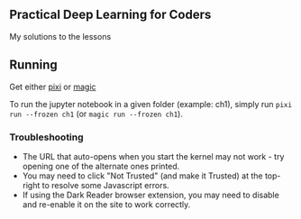 ## Practical Deep Learning for Coders

My solutions to the lessons

## Running

Get either [pixi](https://github.com/prefix-dev/pixi?tab=readme-ov-file#installation) or [magic](https://docs.modular.com/magic/#install-magic)

To run the jupyter notebook in a given folder (example: ch1), simply run `pixi run --frozen ch1` (or `magic run --frozen ch1`).

### Troubleshooting

- The URL that auto-opens when you start the kernel may not work - try opening one of the alternate ones printed.
- You may need to click "Not Trusted" (and make it Trusted) at the top-right to resolve some Javascript errors.
- If using the Dark Reader browser extension, you may need to disable and re-enable it on the site to work correctly.
